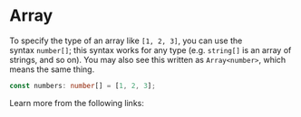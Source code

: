 # Array

To specify the type of an array like `[1, 2, 3]`, you can use the syntax `number[]`; this syntax works for any type (e.g. `string[]` is an array of strings, and so on). You may also see this written as `Array<number>`, which means the same thing.

```typescript
const numbers: number[] = [1, 2, 3];
```

Learn more from the following links: